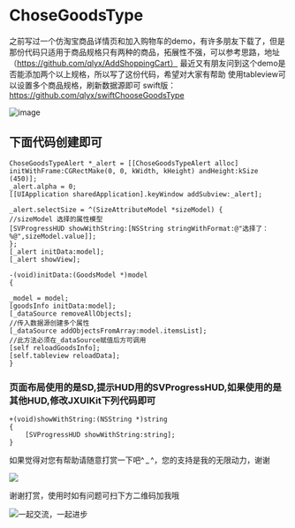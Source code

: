 # ChoseGoodsType
之前写过一个仿淘宝商品详情页和加入购物车的demo，有许多朋友下载了，但是那份代码只适用于商品规格只有两种的商品，拓展性不强，可以参考思路，地址（https://github.com/qlyx/AddShoppingCart）
最近又有朋友问到这个demo是否能添加两个以上规格，所以写了这份代码，希望对大家有帮助
使用tableview可以设置多个商品规格，刷新数据源即可
swift版：https://github.com/qlyx/swiftChooseGoodsType

![image](https://github.com/qlyx/ChoseGoodsType/blob/master/chosetype.gif)
## 下面代码创建即可
    ChoseGoodsTypeAlert *_alert = [[ChoseGoodsTypeAlert alloc] initWithFrame:CGRectMake(0, 0, kWidth, kHeight) andHeight:kSize (450)];
    _alert.alpha = 0;
    [[UIApplication sharedApplication].keyWindow addSubview:_alert];

    _alert.selectSize = ^(SizeAttributeModel *sizeModel) {
    //sizeModel 选择的属性模型
    [SVProgressHUD showWithString:[NSString stringWithFormat:@"选择了：%@",sizeModel.value]];
    };
    [_alert initData:model];
    [_alert showView];

    -(void)initData:(GoodsModel *)model
    {

    _model = model;
    [goodsInfo initData:model];
    [_dataSource removeAllObjects];
    //传入数据源创建多个属性
    [_dataSource addObjectsFromArray:model.itemsList];
    //此方法必须在_dataSource赋值后方可调用
    [self reloadGoodsInfo];
    [self.tableview reloadData];
    }
### 页面布局使用的是SD,提示HUD用的SVProgressHUD,如果使用的是其他HUD,修改JXUIKit下列代码即可
    +(void)showWithString:(NSString *)string
    {
        [SVProgressHUD showWithString:string];
    }
如果觉得对您有帮助请随意打赏一下吧^ _ ^，您的支持是我的无限动力，谢谢

![](https://github.com/qlyx/ChoseGoodsType/blob/master/erweima.png)

谢谢打赏，使用时如有问题可扫下方二维码加我哦

![一起交流，一起进步](https://github.com/qlyx/ChoseGoodsType/blob/master/jiawo.jpg)
